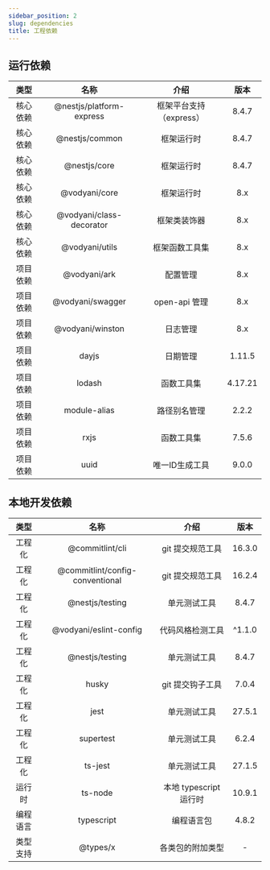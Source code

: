 ```yaml
---
sidebar_position: 2
slug: dependencies
title: 工程依赖
---
```


## 运行依赖

|类型|名称|介绍|版本|
|:-:|:-:|:-:|:-:|
|核心依赖|@nestjs/platform-express|框架平台支持（express）|8.4.7|
|核心依赖|@nestjs/common|框架运行时|8.4.7|
|核心依赖|@nestjs/core|框架运行时|8.4.7|
|核心依赖|@vodyani/core|框架运行时|8.x|
|核心依赖|@vodyani/class-decorator|框架类装饰器|8.x|
|核心依赖|@vodyani/utils|框架函数工具集|8.x|
|项目依赖|@vodyani/ark|配置管理|8.x|
|项目依赖|@vodyani/swagger|open-api 管理|8.x|
|项目依赖|@vodyani/winston|日志管理|8.x|
|项目依赖|dayjs|日期管理|1.11.5|
|项目依赖|lodash|函数工具集|4.17.21|
|项目依赖|module-alias|路径别名管理|2.2.2|
|项目依赖|rxjs|函数工具集|7.5.6|
|项目依赖|uuid|唯一ID生成工具|9.0.0|

## 本地开发依赖

|类型|名称|介绍|版本|
|:-:|:-:|:-:|:-:|
|工程化|@commitlint/cli|git 提交规范工具|16.3.0|
|工程化|@commitlint/config-conventional|git 提交规范工具|16.2.4|
|工程化|@nestjs/testing|单元测试工具|8.4.7|
|工程化|@vodyani/eslint-config|代码风格检测工具|^1.1.0|
|工程化|@nestjs/testing|单元测试工具|8.4.7|
|工程化|husky|git 提交钩子工具|7.0.4|
|工程化|jest|单元测试工具|27.5.1|
|工程化|supertest|单元测试工具|6.2.4|
|工程化|ts-jest|单元测试工具|27.1.5|
|运行时|ts-node|本地 typescript 运行时|10.9.1|
|编程语言|typescript|编程语言包|4.8.2|
|类型支持|@types/x|各类包的附加类型|-|